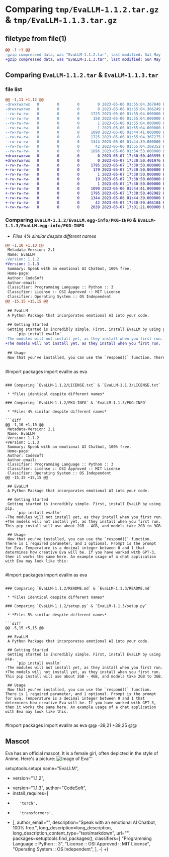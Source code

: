 # Comparing `tmp/EvaLLM-1.1.2.tar.gz` & `tmp/EvaLLM-1.1.3.tar.gz`

## filetype from file(1)

```diff
@@ -1 +1 @@
-gzip compressed data, was "EvaLLM-1.1.2.tar", last modified: Sat May  6 01:55:04 2023, max compression
+gzip compressed data, was "EvaLLM-1.1.3.tar", last modified: Sun May  7 17:30:50 2023, max compression
```

## Comparing `EvaLLM-1.1.2.tar` & `EvaLLM-1.1.3.tar`

### file list

```diff
@@ -1,11 +1,12 @@
-drwxrwxrwx   0        0        0        0 2023-05-06 01:55:04.367840 EvaLLM-1.1.2/
-drwxrwxrwx   0        0        0        0 2023-05-06 01:55:04.366249 EvaLLM-1.1.2/EvaLLM.egg-info/
--rw-rw-rw-   0        0        0     1725 2023-05-06 01:55:04.000000 EvaLLM-1.1.2/EvaLLM.egg-info/PKG-INFO
--rw-rw-rw-   0        0        0      150 2023-05-06 01:55:04.000000 EvaLLM-1.1.2/EvaLLM.egg-info/SOURCES.txt
--rw-rw-rw-   0        0        0        1 2023-05-06 01:55:04.000000 EvaLLM-1.1.2/EvaLLM.egg-info/dependency_links.txt
--rw-rw-rw-   0        0        0        1 2023-05-06 01:55:04.000000 EvaLLM-1.1.2/EvaLLM.egg-info/top_level.txt
--rw-rw-rw-   0        0        0     1090 2023-05-06 01:44:41.000000 EvaLLM-1.1.2/LICENSE.txt
--rw-rw-rw-   0        0        0     1725 2023-05-06 01:55:04.367275 EvaLLM-1.1.2/PKG-INFO
--rw-rw-rw-   0        0        0     1344 2023-05-06 01:44:39.000000 EvaLLM-1.1.2/README.md
--rw-rw-rw-   0        0        0       42 2023-05-06 01:55:04.368352 EvaLLM-1.1.2/setup.cfg
--rw-rw-rw-   0        0        0     1896 2023-05-06 01:54:53.000000 EvaLLM-1.1.2/setup.py
+drwxrwxrwx   0        0        0        0 2023-05-07 17:30:50.403595 EvaLLM-1.1.3/
+drwxrwxrwx   0        0        0        0 2023-05-07 17:30:50.401976 EvaLLM-1.1.3/EvaLLM.egg-info/
+-rw-rw-rw-   0        0        0     1795 2023-05-07 17:30:50.000000 EvaLLM-1.1.3/EvaLLM.egg-info/PKG-INFO
+-rw-rw-rw-   0        0        0      179 2023-05-07 17:30:50.000000 EvaLLM-1.1.3/EvaLLM.egg-info/SOURCES.txt
+-rw-rw-rw-   0        0        0        1 2023-05-07 17:30:50.000000 EvaLLM-1.1.3/EvaLLM.egg-info/dependency_links.txt
+-rw-rw-rw-   0        0        0       19 2023-05-07 17:30:50.000000 EvaLLM-1.1.3/EvaLLM.egg-info/requires.txt
+-rw-rw-rw-   0        0        0        1 2023-05-07 17:30:50.000000 EvaLLM-1.1.3/EvaLLM.egg-info/top_level.txt
+-rw-rw-rw-   0        0        0     1090 2023-05-06 01:44:41.000000 EvaLLM-1.1.3/LICENSE.txt
+-rw-rw-rw-   0        0        0     1795 2023-05-07 17:30:50.402982 EvaLLM-1.1.3/PKG-INFO
+-rw-rw-rw-   0        0        0     1344 2023-05-06 01:44:39.000000 EvaLLM-1.1.3/README.md
+-rw-rw-rw-   0        0        0       42 2023-05-07 17:30:50.404104 EvaLLM-1.1.3/setup.cfg
+-rw-rw-rw-   0        0        0     2039 2023-05-07 17:01:21.000000 EvaLLM-1.1.3/setup.py
```

### Comparing `EvaLLM-1.1.2/EvaLLM.egg-info/PKG-INFO` & `EvaLLM-1.1.3/EvaLLM.egg-info/PKG-INFO`

 * *Files 4% similar despite different names*

```diff
@@ -1,10 +1,10 @@
 Metadata-Version: 2.1
 Name: EvaLLM
-Version: 1.1.2
+Version: 1.1.3
 Summary: Speak with an emotional AI Chatbot, 100% free.
 Home-page: 
 Author: CodeSoft
 Author-email: 
 Classifier: Programming Language :: Python :: 3
 Classifier: License :: OSI Approved :: MIT License
 Classifier: Operating System :: OS Independent
@@ -15,15 +15,15 @@
 
 ## EvaLLM
 A Python Package that incorporates emotional AI into your code.
 
 ## Getting Started
 Getting started is incredibly simple. First, install EvaLLM by using pip.
     `pip install evallm`
-The modules will not install yet, as they install when you first run.
+The models will not install yet, as they install when you first run. This pip install will use about 2GB - 4GB, and models take 2GB to 3GB.
 
 ## Usage
 Now that you've installed, you can use the `respond()` function. There is 1 required parameter, and 1 optional. Prompt is the prompt for Eva. Temperature is a decimal integer between 0 and 1 that determines how creative Eva will be. If you have worked with GPT-3, then it works the same here. An example usage of a chat application with Eva may look like this:
 
 ```
 #Import packages
 import evallm as eva
```

### Comparing `EvaLLM-1.1.2/LICENSE.txt` & `EvaLLM-1.1.3/LICENSE.txt`

 * *Files identical despite different names*

### Comparing `EvaLLM-1.1.2/PKG-INFO` & `EvaLLM-1.1.3/PKG-INFO`

 * *Files 4% similar despite different names*

```diff
@@ -1,10 +1,10 @@
 Metadata-Version: 2.1
 Name: EvaLLM
-Version: 1.1.2
+Version: 1.1.3
 Summary: Speak with an emotional AI Chatbot, 100% free.
 Home-page: 
 Author: CodeSoft
 Author-email: 
 Classifier: Programming Language :: Python :: 3
 Classifier: License :: OSI Approved :: MIT License
 Classifier: Operating System :: OS Independent
@@ -15,15 +15,15 @@
 
 ## EvaLLM
 A Python Package that incorporates emotional AI into your code.
 
 ## Getting Started
 Getting started is incredibly simple. First, install EvaLLM by using pip.
     `pip install evallm`
-The modules will not install yet, as they install when you first run.
+The models will not install yet, as they install when you first run. This pip install will use about 2GB - 4GB, and models take 2GB to 3GB.
 
 ## Usage
 Now that you've installed, you can use the `respond()` function. There is 1 required parameter, and 1 optional. Prompt is the prompt for Eva. Temperature is a decimal integer between 0 and 1 that determines how creative Eva will be. If you have worked with GPT-3, then it works the same here. An example usage of a chat application with Eva may look like this:
 
 ```
 #Import packages
 import evallm as eva
```

### Comparing `EvaLLM-1.1.2/README.md` & `EvaLLM-1.1.3/README.md`

 * *Files identical despite different names*

### Comparing `EvaLLM-1.1.2/setup.py` & `EvaLLM-1.1.3/setup.py`

 * *Files 5% similar despite different names*

```diff
@@ -5,15 +5,15 @@
 
 ## EvaLLM
 A Python Package that incorporates emotional AI into your code.
 
 ## Getting Started
 Getting started is incredibly simple. First, install EvaLLM by using pip.
     `pip install evallm`
-The modules will not install yet, as they install when you first run.
+The models will not install yet, as they install when you first run. This pip install will use about 2GB - 4GB, and models take 2GB to 3GB.
 
 ## Usage
 Now that you've installed, you can use the `respond()` function. There is 1 required parameter, and 1 optional. Prompt is the prompt for Eva. Temperature is a decimal integer between 0 and 1 that determines how creative Eva will be. If you have worked with GPT-3, then it works the same here. An example usage of a chat application with Eva may look like this:
 
 ```
 #Import packages
 import evallm as eva
@@ -39,21 +39,25 @@
 
 ## Mascot
 Eva has an official mascot. It is a female girl, often depicted in the style of Anime. Here's a picture:
 ![Image of Eva](https://codesoft-assets.codesoftgames.repl.co/eva/transparent.png)'''
 
 setuptools.setup(
     name="EvaLLM",
-    version="1.1.2",
+    version="1.1.3",
     author="CodeSoft",
+    install_requires=[
+        'torch',
+        'transformers',
+    ],
     author_email="",
     description="Speak with an emotional AI Chatbot, 100% free.",
     long_description=long_description,
     long_description_content_type="text/markdown",
     url="",
     packages=setuptools.find_packages(),
     classifiers=[
         "Programming Language :: Python :: 3",
         "License :: OSI Approved :: MIT License",
         "Operating System :: OS Independent",
     ],
-)
+)
```

